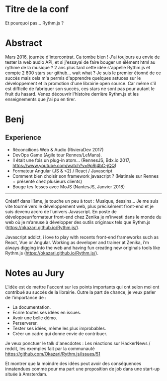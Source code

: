 Titre de la conf
===
Et pourquoi pas... Rythm.js ?

Abstract
===

Mars 2016, journée d'intercontrat. Ca tombe bien ! J'ai toujours eu envie de tester la web audio API, et si j'essayai de faire bouger un élément html au rythme de la musique ? 2 ans plus tard cette idée s'appelle Rythm.js et compte 2 800 stars sur github... wait what ? Je suis le premier étonné de ce succès mais cela m'a permis d'apprendre quelques astuces sur le développement et la promotion d'une librairie open source. Car même s'il est difficile de fabriquer son succès, ces stars ne sont pas pour autant le fruit du hasard. Venez découvrir l'histoire derrière Rythm.js et les enseignements que j'ai pu en tirer.

Benj
====

Experience
----------

- Réconcilions Web & Audio (RivieraDev 2017)
- DevOps Game (Agile tour Rennes/LeMans). 
- Il était une fois un plug-in atom... (RennesJS, Bdx.io 2017, https://www.youtube.com/watch?v=9pRj4bC-jQQ)
- Formateur Angular (JS & <2) / React / Javascript 
- Comment bien choisir son framework javascript ? (Matinale sur Rennes + présenté chez plusieurs clients)
- Bouge tes fesses avec MoJS (NantesJS, Janvier 2018)

-----------
Créatif dans l’âme, je touche un peu à tout : Musique, dessins… Je me suis vite tourné vers le développement web, plus précisément front-end et je suis devenu accro de l’univers Javascript. En poste de développeur/formateur front-end chez Zenika je m’investi dans le monde du web où je m’amuse à développer des outils originaux tels que Rythm.js (https://okazari.github.io/Rythm.js/).

Javascript addict, i love to play with recents front-end frameworks such as React, Vue or Angular. Working as developer and trainer at Zenika, i’m always digging into the web and having fun creating new originals tools like Rythm.js (https://okazari.github.io/Rythm.js/).

Notes au Jury
=====
L'idée est de mettre l'accent sur les points importants qui ont selon moi ont contribué au succès de la librairie. Outre la part de chance, je veux parler de l'importance de :
 - La documentation.
 - Ecrire toutes ses idées en issues.
 - Avoir une belle démo.
 - Perserverer.
 - Tester ses idées, même les plus improbables.
 - Créer un cadre qui donne envie de contribuer.

Je veux ponctuer le talk d'anecdotes : Les réactions sur HackerNews / reddit, les exemples fait par la communauté https://github.com/Okazari/Rythm.js/issues/51

Et montrer que la moindre des idées peut avoir des conséquences innatendues comme pour ma part une proposition de job dans une start-up située  à Amsterdam.
